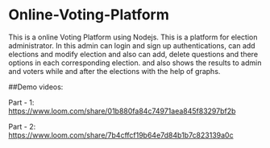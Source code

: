 # Online-Voting-Platform

This is a online Voting Platform using Nodejs.
This is a platform for election administrator.
In this admin can login and sign up authentications, can add elections and modify election and also can add, delete questions and there options in each corresponding election. 
and also shows the results to admin and voters while and after the elections with the help of graphs.

##Demo videos:

Part - 1: 
https://www.loom.com/share/01b880fa84c74971aea845f83297bf2b

Part - 2:
https://www.loom.com/share/7b4cffcf19b64e7d84b1b7c823139a0c

